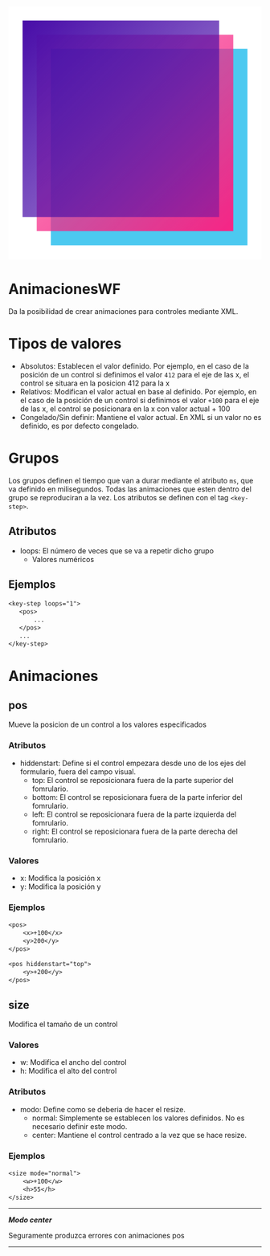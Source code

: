 ![alt text](logo.svg "Logo")
# AnimacionesWF
Da la posibilidad de crear animaciones para controles mediante XML.
# Tipos de valores
- Absolutos: Establecen el valor definido. Por ejemplo, en el caso de la posición de un control si definimos el valor `412` para el eje de las x, el control se situara en la posicion 412 para la x
- Relativos: Modifican el valor actual en base al definido. Por ejemplo, en el caso de la posición de un control si definimos el valor `+100` para el eje de las x, el control se posicionara en la x con valor actual + 100
- Congelado/Sin definir: Mantiene el valor actual. En XML si un valor no es definido, es por defecto congelado.

# Grupos
Los grupos definen el tiempo que van a durar mediante el atributo `ms`, que va definido en milisegundos. Todas las animaciones que esten dentro del grupo se reproduciran a la vez.
Los atributos se definen con el tag `<key-step>`.
## Atributos
 - loops: El número de veces que se va a repetir dicho grupo
    - Valores numéricos

 ## Ejemplos
 ```
<key-step loops="1">
    <pos>
        ...
    </pos>
    ...
</key-step>
```

# Animaciones

## pos
Mueve la posicion de un control a los valores especificados
### Atributos
 - hiddenstart: Define si el control empezara desde uno de los ejes del formulario, fuera del campo visual.
    - top: El control se reposicionara fuera de la parte superior del fomrulario.
    - bottom: El control se reposicionara fuera de la parte inferior del fomrulario.
    - left: El control se reposicionara fuera de la parte izquierda del fomrulario.
    - right: El control se reposicionara fuera de la parte derecha del fomrulario.
### Valores
- x: Modifica la posición x
- y: Modifica la posición y

### Ejemplos
```
<pos>
    <x>+100</x>
    <y>200</y>
</pos>
```
```
<pos hiddenstart="top">
    <y>+200</y>
</pos>
```
## size
Modifica el tamaño de un control
### Valores
- w: Modifica el ancho del control
- h: Modifica el alto del control
### Atributos
- modo: Define como se deberia de hacer el resize.
    - normal: Simplemente se establecen los valores definidos. No es necesario definir este modo.
    - center: Mantiene el control centrado a la vez que se hace resize.

### Ejemplos
```
<size mode="normal">
    <w>+100</w>
    <h>55</h>
</size>
```
---
***Modo center*** 

Seguramente produzca errores con animaciones pos

---